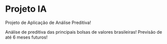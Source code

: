 # Projeto IA

Projeto de Aplicação de Análise Preditiva!

Análise de preditiva das principais bolsas de valores brasileiras!
Previsão de até 6 meses futuros! 